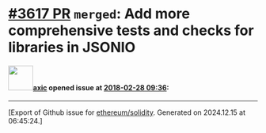 # [\#3617 PR](https://github.com/ethereum/solidity/pull/3617) `merged`: Add more comprehensive tests and checks for libraries in JSONIO

#### <img src="https://avatars.githubusercontent.com/u/20340?v=4" width="50">[axic](https://github.com/axic) opened issue at [2018-02-28 09:36](https://github.com/ethereum/solidity/pull/3617):






-------------------------------------------------------------------------------



[Export of Github issue for [ethereum/solidity](https://github.com/ethereum/solidity). Generated on 2024.12.15 at 06:45:24.]
